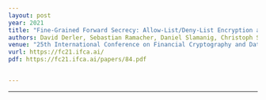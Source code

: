 ```yaml
---
layout: post
year: 2021
title: "Fine-Grained Forward Secrecy: Allow-List/Deny-List Encryption and Applications"
authors: David Derler, Sebastian Ramacher, Daniel Slamanig, Christoph Striecks
venue: "25th International Conference on Financial Cryptography and Data Security - FC 2021 (virtual)"
vurl: https://fc21.ifca.ai/
pdf: https://fc21.ifca.ai/papers/84.pdf


---
```



---


